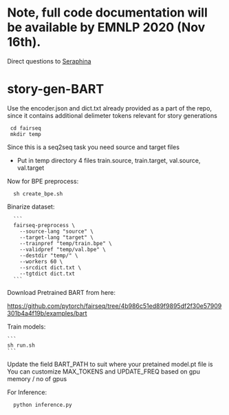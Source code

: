 # Note, full code documentation will be available by EMNLP 2020 (Nov 16th). 
Direct questions to [Seraphina](mailto:s.tarrant@ed.ac.uk)

# story-gen-BART

Use the encoder.json and dict.txt already provided as a part of the repo, since it contains additional delimeter tokens relevant for story generations

 ```
  cd fairseq
  mkdir temp
 ```
 
 Since this is a seq2seq task you need source and target files
  - Put in temp directory 4 files train.source, train.target, val.source, val.target
 
 Now for BPE preprocess:
  ```
    sh create_bpe.sh
  ```

Binarize dataset:

      ```
      fairseq-preprocess \
        --source-lang "source" \
        --target-lang "target" \
        --trainpref "temp/train.bpe" \
        --validpref "temp/val.bpe" \
        --destdir "temp/" \
        --workers 60 \
        --srcdict dict.txt \
        --tgtdict dict.txt
      ```

Download Pretrained BART from here:

https://github.com/pytorch/fairseq/tree/4b986c51ed89f9895df2f30e57909301b4a4f19b/examples/bart


Train models:

    ```
    sh run.sh
    ```

Update the field BART_PATH to suit where your pretained model.pt file is
You can customize  MAX_TOKENS and UPDATE_FREQ based on gpu memory / no of gpus



For Inference:

  ```
    python inference.py
  ```
 


